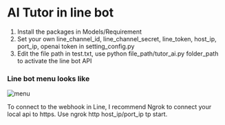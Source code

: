 <h1> AI Tutor in line bot </h1>

1. Install the packages in Models/Requirement
2. Set your own line_channel_id, line_channel_secret, line_token, host_ip, port_ip, openai token in setting_config.py
3. Edit the file path in test.txt, use python file_path/tutor_ai.py folder_path to activate the line bot API

<h3> Line bot menu looks like </h3>

![menu](https://github.com/user-attachments/assets/69283359-6c46-4e9b-9f4c-a091d8bf41d8)

To connect to the webhook in Line, I recommend Ngrok to connect your local api to https.
Use ngrok http host_ip/port_ip tp start.
